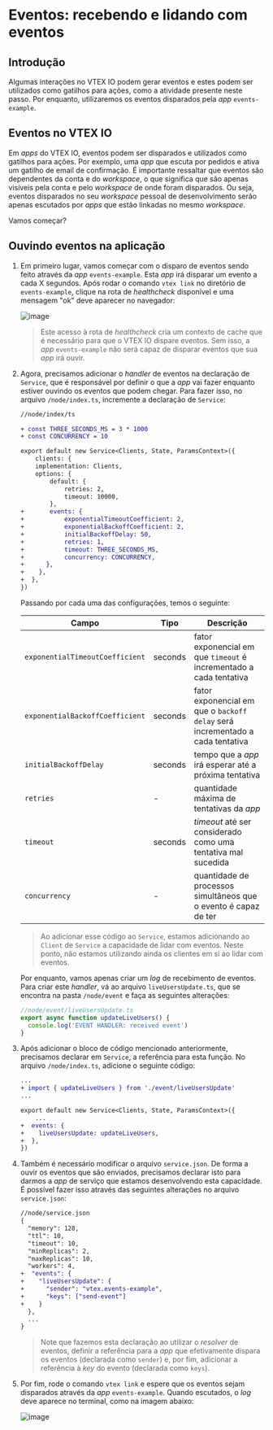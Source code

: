 # Eventos: recebendo e lidando com eventos

## Introdução

Algumas interações no VTEX IO podem gerar eventos e estes podem ser utilizados como gatilhos para ações, como a atividade presente neste passo. Por enquanto, utilizaremos os eventos disparados pela _app_ `events-example`.

## Eventos no VTEX IO

Em _apps_ do VTEX IO, eventos podem ser disparados e utilizados como gatilhos para ações. Por exemplo, uma _app_ que escuta por pedidos e ativa um gatilho de email de confirmação. É importante ressaltar que eventos são dependentes da conta e do _workspace_, o que significa que são apenas visíveis pela conta e pelo _workspace_ de onde foram disparados. Ou seja, eventos disparados no seu _workspace_ pessoal de desenvolvimento serão apenas escutados por _apps_ que estão linkadas no mesmo _workspace_.

Vamos começar?

## Ouvindo eventos na aplicação

1. Em primeiro lugar, vamos começar com o disparo de eventos sendo feito através da _app_ `events-example`. Esta _app_ irá disparar um evento a cada X segundos. Após rodar o comando `vtex link` no diretório de `events-example`, clique na rota de _healthcheck_ disponível e uma mensagem "ok" deve aparecer no navegador:

   ![image](https://user-images.githubusercontent.com/43679629/83802091-8c69f380-a680-11ea-82af-a438fb73f40b.png)

   > Este acesso à rota de _healthcheck_ cria um contexto de cache que é necessário para que o VTEX IO dispare eventos. Sem isso, a _app_ `events-example` não será capaz de disparar eventos que sua _app_ irá ouvir.

2. Agora, precisamos adicionar o _handler_ de eventos na declaração de `Service`, que é responsável por definir o que a _app_ vai fazer enquanto estiver ouvindo os eventos que podem chegar. Para fazer isso, no arquivo `/node/index.ts`, incremente a declaração de `Service`:

   ```diff
   //node/index/ts

   + const THREE_SECONDS_MS = 3 * 1000
   + const CONCURRENCY = 10

   export default new Service<Clients, State, ParamsContext>({
       clients: {
       implementation: Clients,
       options: {
           default: {
               retries: 2,
               timeout: 10000,
           },
   +       events: {
   +           exponentialTimeoutCoefficient: 2,
   +           exponentialBackoffCoefficient: 2,
   +           initialBackoffDelay: 50,
   +           retries: 1,
   +           timeout: THREE_SECONDS_MS,
   +           concurrency: CONCURRENCY,
   +      },
   +    },
   +  },
   })
   ```

   Passando por cada uma das configurações, temos o seguinte:

   | Campo                           | Tipo    | Descrição                                                                     |
   | ------------------------------- | ------- | ----------------------------------------------------------------------------- |
   | `exponentialTimeoutCoefficient` | seconds | fator exponencial em que `timeout` é incrementado a cada tentativa            |
   | `exponentialBackoffCoefficient` | seconds | fator exponencial em que o `backoff delay` será incrementado a cada tentativa |
   | `initialBackoffDelay`           | seconds | tempo que a _app_ irá esperar até a próxima tentativa                         |
   | `retries`                       | -       | quantidade máxima de tentativas da _app_                                      |
   | `timeout`                       | seconds | _timeout_ até ser considerado como uma tentativa mal sucedida                 |
   | `concurrency`                   | -       | quantidade de processos simultâneos que o evento é capaz de ter               |

   > Ao adicionar esse código ao `Service`, estamos adicionando ao `Client` de `Service` a capacidade de lidar com eventos. Neste ponto, não estamos utilizando ainda os clientes em si ao lidar com eventos.

   Por enquanto, vamos apenas criar um _log_ de recebimento de eventos. Para criar este _handler_, vá ao arquivo `liveUsersUpdate.ts`, que se encontra na pasta `/node/event` e faça as seguintes alterações:

   ```ts
   //node/event/liveUsersUpdate.ts
   export async function updateLiveUsers() {
     console.log('EVENT HANDLER: received event')
   }
   ```

3. Após adicionar o bloco de código mencionado anteriormente, precisamos declarar em `Service`, a referência para esta função. No arquivo `/node/index.ts`, adicione o seguinte código:

   ```diff
   ...
   + import { updateLiveUsers } from './event/liveUsersUpdate'
   ...

   export default new Service<Clients, State, ParamsContext>({
       ...
   +  events: {
   +    liveUsersUpdate: updateLiveUsers,
   +  },
   })

   ```

4. Também é necessário modificar o arquivo `service.json`. De forma a ouvir os eventos que são enviados, precisamos declarar isto para darmos a _app_ de serviço que estamos desenvolvendo esta capacidade. É possível fazer isso através das seguintes alterações no arquivo `service.json`:

   ```diff
   //node/service.json
   {
     "memory": 128,
     "ttl": 10,
     "timeout": 10,
     "minReplicas": 2,
     "maxReplicas": 10,
     "workers": 4,
   +  "events": {
   +    "liveUsersUpdate": {
   +      "sender": "vtex.events-example",
   +      "keys": ["send-event"]
   +    }
     },
     ...
   }
   ```

   > Note que fazemos esta declaração ao utilizar o _resolver_ de eventos, definir a referência para a _app_ que efetivamente dispara os eventos (declarada como `sender`) e, por fim, adicionar a referência à _key_ do evento (declarada como `keys`).

5. Por fim, rode o comando `vtex link` e espere que os eventos sejam disparados através da _app_ `events-example`. Quando escutados, o _log_ deve aparece no terminal, como na imagem abaixo:

   ![image](https://user-images.githubusercontent.com/43679629/83823425-5f323b00-a6aa-11ea-816a-68525e5800d7.png)
